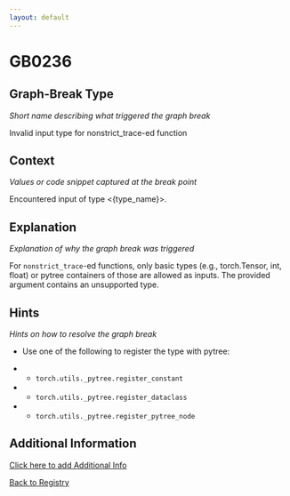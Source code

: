 ```yaml
---
layout: default
---
```

# GB0236

## Graph-Break Type
*Short name describing what triggered the graph break*

Invalid input type for nonstrict_trace-ed function

## Context
*Values or code snippet captured at the break point*

Encountered input of type <{type_name}>.

## Explanation
*Explanation of why the graph break was triggered*

For `nonstrict_trace`-ed functions, only basic types (e.g., torch.Tensor, int, float) or pytree containers of those are allowed as inputs. The provided argument contains an unsupported type.

## Hints
*Hints on how to resolve the graph break*

- Use one of the following to register the type with pytree:

- * `torch.utils._pytree.register_constant`

- * `torch.utils._pytree.register_dataclass`

- * `torch.utils._pytree.register_pytree_node`


## Additional Information

<!-- ADDITIONAL INFORMATION START - Add custom information below this line -->

<!-- ADDITIONAL INFORMATION END -->


[Click here to add Additional Info](https://github.com/pytorch-labs/compile-graph-break-site/edit/main/docs/gb/gb0236.md)

[Back to Registry](../index.html)
